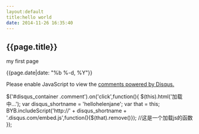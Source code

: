```yaml
---
layout:default
title:hello world
date: 2014-11-26 16:35:40
---
```

<h2>{{page.title}}</h2>
<p>my first page </p>

<p>{{page.date|date: "%b %-d, %Y"}}</p>

<body>
<div id="disqus_thread"></div>
<script type="text/javascript">
/* * * CONFIGURATION VARIABLES: EDIT BEFORE PASTING INTO YOUR WEBPAGE * * */
var disqus_shortname = 'hellohelenjane'; // required: replace example with your forum shortname
/* * * DON'T EDIT BELOW THIS LINE * * */
(function() {
var dsq = document.createElement('script'); dsq.type = 'text/javascript'; dsq.async = true;
dsq.src = '//' + disqus_shortname + '.disqus.com/embed.js';
(document.getElementsByTagName('head')[0] || document.getElementsByTagName('body')[0]).appendChild(dsq);
})();
</script>
<noscript>Please enable JavaScript to view the <a href="http://disqus.com/?ref_noscript">comments powered by Disqus.</a></noscript>

$('#disqus_container .comment').on('click',function(){
$(this).html('加载中...');
var disqus_shortname = 'hellohelenjane';
var that = this;
BYB.includeScript('http://' + disqus_shortname + '.disqus.com/embed.js',function(){$(that).remove()}); //这是一个加载js的函数
});
</body>

